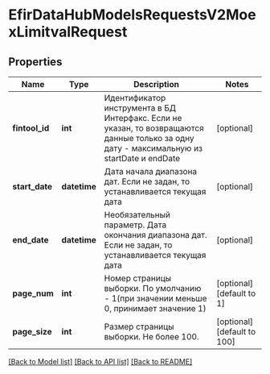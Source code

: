 # EfirDataHubModelsRequestsV2MoexLimitvalRequest

## Properties
Name | Type | Description | Notes
------------ | ------------- | ------------- | -------------
**fintool_id** | **int** | Идентификатор инструмента в БД Интерфакс.  Если не указан, то возвращаются данные только за одну дату - максимальную из startDate и endDate | [optional] 
**start_date** | **datetime** | Дата начала диапазона дат.  Если не задан, то устанавливается текущая дата | [optional] 
**end_date** | **datetime** | Необязательный параметр.  Дата окончания диапазона дат. Если не задан, то устанавливается текущая дата | [optional] 
**page_num** | **int** | Номер страницы выборки.  По умолчанию - 1(при значении меньше 0, принимает значение 1) | [optional] [default to 1]
**page_size** | **int** | Размер страницы выборки. Не более 100. | [optional] [default to 100]

[[Back to Model list]](../README.md#documentation-for-models) [[Back to API list]](../README.md#documentation-for-api-endpoints) [[Back to README]](../README.md)

